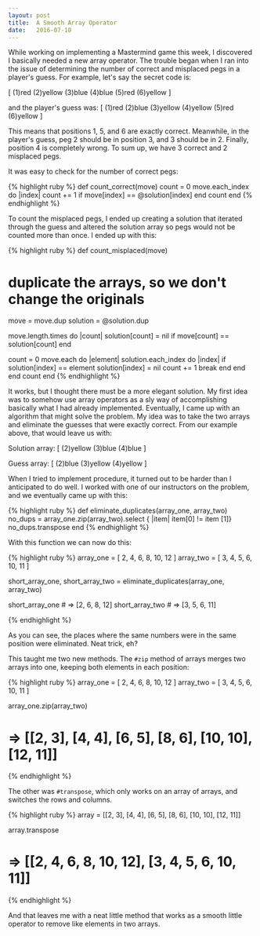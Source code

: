 ```yaml
---
layout: post
title:  A Smooth Array Operator
date:   2016-07-10
---
```


<p class="intro"><span class="dropcap">W</span>hile working on implementing a Mastermind game this week, I discovered I basically needed a new array operator. The trouble began when I ran into the issue of determining the number of correct and misplaced pegs in a player's guess. For example, let's say the secret code is:</p>

[ (1)red (2)yellow (3)blue   (4)blue   (5)red (6)yellow ]

 and the player's guess was:
[ (1)red (2)blue   (3)yellow (4)yellow (5)red (6)yellow ]

This means that positions 1, 5, and 6 are exactly correct. Meanwhile, in the player's guess, peg 2 should be in position 3, and 3 should be in 2. Finally, position 4 is completely wrong. To sum up, we have 3 correct and 2 misplaced pegs.

It was easy to check for the number of correct pegs:

{% highlight ruby %}
def count_correct(move)
    count = 0
    move.each_index do |index|
      count += 1 if move[index] == @solution[index]
    end
    count
  end
{% endhighlight %}

To count the misplaced pegs, I ended up creating a solution that iterated through the guess and altered the solution array so pegs would not be counted more than once. I ended up with this:

{% highlight ruby %}
def count_misplaced(move)
  # duplicate the arrays, so we don't change the originals
  move = move.dup
  solution = @solution.dup

  move.length.times do |count|
    solution[count] = nil if move[count] == solution[count]
  end
  
  count = 0
  move.each do |element|
    solution.each_index do |index|
      if solution[index] == element
        solution[index] = nil
        count += 1
        break
      end
    end
  end
  count
end
{% endhighlight %}

It works, but I thought there must be a more elegant solution. My first idea was to somehow use array operators as a sly way of accomplishing basically what I had already implemented. Eventually, I came up with an algorithm that might solve the problem. My idea was to take the two arrays and eliminate the guesses that were exactly correct. From our example above, that would leave us with:

Solution array:
[ (2)yellow (3)blue   (4)blue ]

Guess array:
[ (2)blue   (3)yellow (4)yellow ]

When I tried to implement procedure, it turned out to be harder than I anticipated to do well. I worked with one of our instructors on the problem, and we eventually came up with this:

{% highlight ruby %}
def eliminate_duplicates(array_one, array_two)
  no_dups = array_one.zip(array_two).select { |item| item[0] != item [1]}
  no_dups.transpose
end
{% endhighlight %}

With this function we can now do this:

{% highlight ruby %}
array_one = [ 2, 4, 6, 8, 10, 12 ]
array_two = [ 3, 4, 5, 6, 10, 11 ]

short_array_one, short_array_two = eliminate_duplicates(array_one, array_two)

short_array_one # => [2, 6, 8, 12]
short_array_two # => [3, 5, 6, 11]

{% endhighlight %}

As you can see, the places where the same numbers were in the same position were eliminated. Neat trick, eh?

This taught me two new methods. The <code>#zip</code> method of arrays merges two arrays into one, keeping both elements in each position:

{% highlight ruby %}
array_one = [ 2, 4, 6, 8, 10, 12 ]
array_two = [ 3, 4, 5, 6, 10, 11 ]

array_one.zip(array_two)
# => [[2, 3], [4, 4], [6, 5], [8, 6], [10, 10], [12, 11]] 

{% endhighlight %}

The other was <code>#transpose</code>, which only works on an array of arrays, and switches the rows and columns.

{% highlight ruby %}
array = [[2, 3], [4, 4], [6, 5], [8, 6], [10, 10], [12, 11]]

array.transpose
# => [[2, 4, 6, 8, 10, 12], [3, 4, 5, 6, 10, 11]] 

{% endhighlight %}

And that leaves me with a neat little method that works as a smooth little operator to remove like elements in two arrays.